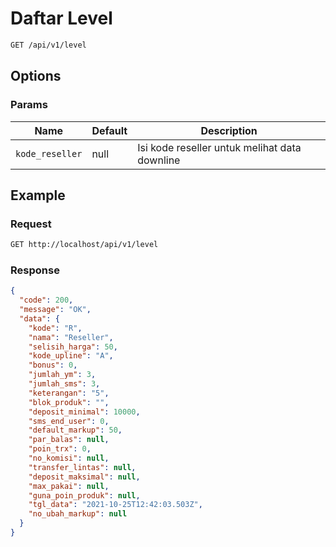 # Daftar Level

<!-- @category Endpoint -->

```bash
GET /api/v1/level
```

## Options

### Params

Name | Default | Description
--- | --- | ---
`kode_reseller` | null | Isi kode reseller untuk melihat data downline

## Example

### Request

```bash
GET http://localhost/api/v1/level
```

### Response

```json
{
  "code": 200,
  "message": "OK",
  "data": {
    "kode": "R",
    "nama": "Reseller",
    "selisih_harga": 50,
    "kode_upline": "A",
    "bonus": 0,
    "jumlah_ym": 3,
    "jumlah_sms": 3,
    "keterangan": "5",
    "blok_produk": "",
    "deposit_minimal": 10000,
    "sms_end_user": 0,
    "default_markup": 50,
    "par_balas": null,
    "poin_trx": 0,
    "no_komisi": null,
    "transfer_lintas": null,
    "deposit_maksimal": null,
    "max_pakai": null,
    "guna_poin_produk": null,
    "tgl_data": "2021-10-25T12:42:03.503Z",
    "no_ubah_markup": null
  }
}
```